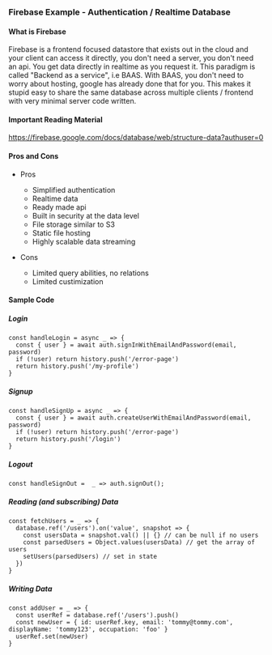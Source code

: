 ### Firebase Example - Authentication / Realtime Database

#### What is Firebase

Firebase is a frontend focused datastore that exists out in the cloud and your client can access it directly, you don't need a server, you don't need an api. You get data directly in realtime as you request it. This paradigm is called "Backend as a service", i.e BAAS. With BAAS, you don't need to worry about hosting, google has already done that for you. This makes it stupid easy to share the same database across multiple clients / frontend with very minimal server code written.

#### Important Reading Material

https://firebase.google.com/docs/database/web/structure-data?authuser=0

#### Pros and Cons

- Pros

  - Simplified authentication
  - Realtime data
  - Ready made api
  - Built in security at the data level
  - File storage similar to S3
  - Static file hosting
  - Highly scalable data streaming

- Cons

  - Limited query abilities, no relations
  - Limited custimization

#### Sample Code

##### Login

```
const handleLogin = async _ => {
  const { user } = await auth.signInWithEmailAndPassword(email, password)
  if (!user) return history.push('/error-page')
  return history.push('/my-profile')
}
```

##### Signup

```
const handleSignUp = async _ => {
  const { user } = await auth.createUserWithEmailAndPassword(email, password)
  if (!user) return history.push('/error-page')
  return history.push('/login')
}
```

##### Logout

```
const handleSignOut =  _ => auth.signOut();
```

##### Reading (and subscribing) Data

```
const fetchUsers = _ => {
  database.ref('/users').on('value', snapshot => {
    const usersData = snapshot.val() || {} // can be null if no users
    const parsedUsers = Object.values(usersData) // get the array of users
    setUsers(parsedUsers) // set in state
  })
}
```

##### Writing Data

```
const addUser = _ => {
  const userRef = database.ref('/users').push()
  const newUser = { id: userRef.key, email: 'tommy@tommy.com', displayName: 'tommy123', occupation: 'foo' }
  userRef.set(newUser)
}
```
